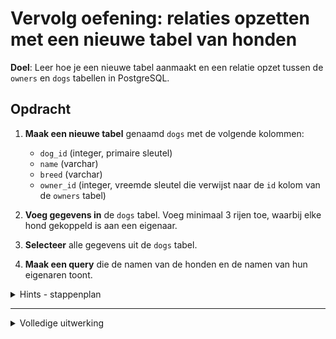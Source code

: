 # Vervolg oefening: relaties opzetten met een nieuwe tabel van honden

**Doel**: Leer hoe je een nieuwe tabel aanmaakt en een relatie opzet tussen de `owners` en `dogs` tabellen in PostgreSQL.

## Opdracht

1. **Maak een nieuwe tabel** genaamd `dogs` met de volgende kolommen:
   - `dog_id` (integer, primaire sleutel)
   - `name` (varchar)
   - `breed` (varchar)
   - `owner_id` (integer, vreemde sleutel die verwijst naar de `id` kolom van de `owners` tabel)

2. **Voeg gegevens in** de `dogs` tabel. Voeg minimaal 3 rijen toe, waarbij elke hond gekoppeld is aan een eigenaar.

3. **Selecteer** alle gegevens uit de `dogs` tabel.

4. **Maak een query** die de namen van de honden en de namen van hun eigenaren toont.

<details>
<summary>Hints - stappenplan</summary>

1. **Nieuwe tabel aanmaken**:
   - Gebruik het `CREATE TABLE` commando om de `dogs` tabel aan te maken.
   - Zorg ervoor dat `dog_id` de primaire sleutel is en `owner_id` een vreemde sleutel die verwijst naar de `id` kolom van de `owners` tabel.

   ```sql
   CREATE TABLE dogs (
       dog_id SERIAL PRIMARY KEY,
       name VARCHAR(255),
       breed VARCHAR(255),
       owner_id INTEGER,
       FOREIGN KEY (owner_id) REFERENCES owners(id)
   );
   ```

2. **Gegevens invoegen**:
   - Gebruik het `INSERT INTO` commando om gegevens in de `dogs` tabel in te voegen.

   ```sql
   INSERT INTO dogs (name, breed, owner_id) VALUES ('Buddy', 'Golden Retriever', 1);
   INSERT INTO dogs (name, breed, owner_id) VALUES ('Bella', 'Labrador', 3);
   INSERT INTO dogs (name, breed, owner_id) VALUES ('Charlie', 'Beagle', 4);
   INSERT INTO dogs (name, breed, owner_id) VALUES ('Lucy', 'Bulldog', 5);
   ```

3. **Gegevens selecteren**:
   - Gebruik het `SELECT` commando om alle gegevens uit de `dogs` tabel op te halen.

   ```sql
   SELECT * FROM dogs;
   ```

4. **Namen van honden en eigenaren weergeven**:
   - Gebruik een `JOIN` om de namen van de honden en de namen van hun eigenaren te tonen.

   ```sql
   SELECT dogs.name AS dog_name, owners.name AS owner_name
   FROM dogs
   JOIN owners ON dogs.owner_id = owners.id;
   ```

</details>

---

<details>
<summary>Volledige uitwerking</summary>

1. **Nieuwe tabel aanmaken**:

   ```sql
   CREATE TABLE dogs (
       dog_id SERIAL PRIMARY KEY,
       name VARCHAR(255),
       breed VARCHAR(255),
       owner_id INTEGER,
       FOREIGN KEY (owner_id) REFERENCES owners(id)
   );
   ```

2. **Gegevens invoegen**:

   ```sql
   INSERT INTO dogs (name, breed, owner_id) VALUES ('Buddy', 'Golden Retriever', 1);
   INSERT INTO dogs (name, breed, owner_id) VALUES ('Bella', 'Labrador', 3);
   INSERT INTO dogs (name, breed, owner_id) VALUES ('Charlie', 'Beagle', 4);
   INSERT INTO dogs (name, breed, owner_id) VALUES ('Lucy', 'Bulldog', 5);
   ```

3. **Gegevens selecteren**:

   ```sql
   SELECT * FROM dogs;
   ```

   Resultaat:
   ```
    dog_id |   name   |       breed       | owner_id
   --------+----------+-------------------+----------
         1 | Buddy    | Golden Retriever  |        1
         2 | Bella    | Labrador          |        3
         3 | Charlie  | Beagle            |        4
         4 | Lucy     | Bulldog           |        5
   ```

4. **Namen van honden en eigenaren weergeven**:

   ```sql
   SELECT dogs.name AS dog_name, owners.name AS owner_name
   FROM dogs
   JOIN owners ON dogs.owner_id = owners.id;
   ```

   Resultaat:
   ```
    dog_name |  owner_name
   ----------+-------------
    Buddy    | John Doe
    Bella    | Jim Brown
    Charlie  | Alice Johnson
    Lucy     | Robert Brown
   ```

</details>
